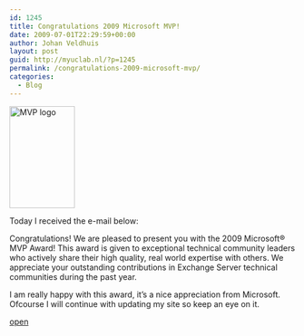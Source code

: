 ```yaml
---
id: 1245
title: Congratulations 2009 Microsoft MVP!
date: 2009-07-01T22:29:59+00:00
author: Johan Veldhuis
layout: post
guid: http://myuclab.nl/?p=1245
permalink: /congratulations-2009-microsoft-mvp/
categories:
  - Blog
---
```

<img class="alignnone size-full wp-image-1246" title="MVP logo" src="https://i1.wp.com/myuclab.nl/wp-content/uploads/2009/07/mvplogo.gif?resize=115%2C180" alt="MVP logo" width="115" height="180" data-recalc-dims="1" />

Today I received the e-mail below:

Congratulations! We are pleased to present you with the 2009 Microsoft® MVP Award! This award is given to exceptional technical community leaders who actively share their high quality, real world expertise with others. We appreciate your outstanding contributions in Exchange Server technical communities during the past year.

I am really happy with this award, it&#8217;s a nice appreciation from Microsoft. Ofcourse I will continue with updating my site so keep an eye on it.

<a href="http://gerver.blogspot.com/2009/07/new-mvps-announced-july-2009.html" target="_blank">open</a>